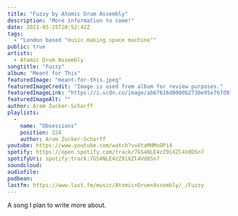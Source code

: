 ```yaml
---
title: "Fuzzy by Atomic Drum Assembly"
description: "More information to come!"
date: 2021-05-25T20:52:42Z
tags:
  - "London based "music making space machine""
public: true
artists:
  - Atomic Drum Assembly
songtitle: "Fuzzy"
album: "Meant for This"
featuredImage: "meant-for-this.jpeg"
featuredImageCredit: "Image is used from album for review purposes."
featuredImageLink: "https://i.scdn.co/image/ab67616d0000b2730e95e767d918910861bdd71b"
featuredImageAlt: ""
author: Aram Zucker-Scharff
playlists:
  -
    name: "Obsessions"
    position: 224
    author: Aram Zucker-Scharff
youtube: https://www.youtube.com/watch?v=XtaMHMoOPi4
spotify: https://open.spotify.com/track/7GS4NLE4zZ9iXZl4VdDSn7
spotifyUri: spotify:track:7GS4NLE4zZ9iXZl4VdDSn7
soundcloud:
audiofile:
podbean:
lastfm: https://www.last.fm/music/Atomic+Drum+Assembly/_/Fuzzy
---
```


A song I plan to write more about.
		